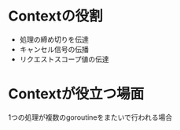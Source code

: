 # Contextの役割
-  処理の締め切りを伝達
- キャンセル信号の伝播
- リクエストスコープ値の伝達

# Contextが役立つ場面
1つの処理が複数のgoroutineをまたいで行われる場合

